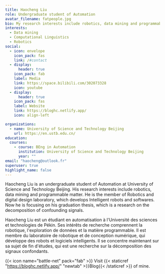```yaml
---
title: Haocheng Liu
role: Undergraduate student of Automation
avatar_filename: fatpeople.jpg
bio: My research interests include robotics, data mining and programmable matter.
interests:
  - Data mining
  - Computational Linguistics
  - Robotics
social:
  - icon: envelope
    icon_pack: fas
    link: /#contact
  - display:
      header: true
    icon_pack: fab
    label: Media
    link: https://space.bilibili.com/302073328
    icon: youtube
  - display:
      header: true
    icon_pack: fas
    label: Website
    link: https://bloghc.netlify.app/
    icon: align-left

organizations:
  - name: University of Science and Technology Beijing
    url: https://en.ustb.edu.cn/
education:
  courses:
    - course: BEng in Automation
      institution: University of Science and Technology Beijing
      year: ""
email: "haocheng@outlook.fr"
superuser: true
highlight_name: false
---
```

Haocheng Liu is an undergraduate student of Automation at University of Science and Technology Beijing. His research interests include robotics, data mining and programmable matter. He is the member of Robotics and digital design laboratory, which develops Intelligent robots and softwares. Now he is focusing on his graduation thesis, which is a research on the decomposition of confounding signals. 

Haocheng Liu est un étudiant en automatisation à l'Université des sciences et technologies de Pékin. Ses intérêts de recherche comprennent la robotique, l'exploration de données et la matière programmable. Il est membre du laboratoire de robotique et de conception numérique, qui développe des robots et logiciels intelligents. Il se concentre maintenant sur sa sujet de fin d'études, qui est une recherche sur la décomposition des signaux confondants.

{{< icon name="battle-net" pack="fab" >}} Visit {{< staticref "https://bloghc.netlify.app/" "newtab" >}}Blog{{< /staticref >}} of mine.
